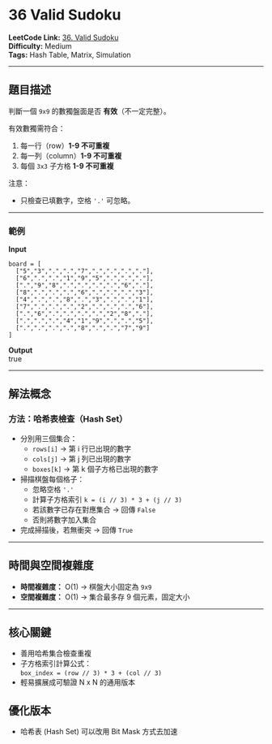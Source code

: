 # 36 Valid Sudoku

**LeetCode Link:** [36. Valid Sudoku](https://leetcode.com/problems/valid-sudoku/)  
**Difficulty:** Medium  
**Tags:** Hash Table, Matrix, Simulation

---

## 題目描述
判斷一個 `9x9` 的數獨盤面是否 **有效**（不一定完整）。

有效數獨需符合：
1. 每一行（row）**1-9 不可重複**  
2. 每一列（column）**1-9 不可重複**  
3. 每個 `3x3` 子方格 **1-9 不可重複**

注意：
- 只檢查已填數字，空格 `'.'` 可忽略。

---

### 範例
**Input**
```
board = [
  ["5","3",".",".","7",".",".",".","."],
  ["6",".",".","1","9","5",".",".","."],
  [".","9","8",".",".",".",".","6","."],
  ["8",".",".",".","6",".",".",".","3"],
  ["4",".",".","8",".","3",".",".","1"],
  ["7",".",".",".","2",".",".",".","6"],
  [".","6",".",".",".",".","2","8","."],
  [".",".",".","4","1","9",".",".","5"],
  [".",".",".",".","8",".",".","7","9"]
]
```
**Output**  
true

---

## 解法概念

### 方法：哈希表檢查（Hash Set）
- 分別用三個集合：
  - `rows[i]` → 第 i 行已出現的數字  
  - `cols[j]` → 第 j 列已出現的數字  
  - `boxes[k]` → 第 k 個子方格已出現的數字  
- 掃描棋盤每個格子：
  - 忽略空格 `'.'`
  - 計算子方格索引 `k = (i // 3) * 3 + (j // 3)`  
  - 若該數字已存在對應集合 → 回傳 `False`
  - 否則將數字加入集合
- 完成掃描後，若無衝突 → 回傳 `True`

---

## 時間與空間複雜度
- **時間複雜度：** O(1) → 棋盤大小固定為 `9x9`  
- **空間複雜度：** O(1) → 集合最多存 9 個元素，固定大小  

---

## 核心關鍵
- 善用哈希集合檢查重複  
- 子方格索引計算公式：  
  `box_index = (row // 3) * 3 + (col // 3)`  
- 輕易擴展成可驗證 N x N 的通用版本

## 優化版本
- 哈希表 (Hash Set) 可以改用 Bit Mask 方式去加速
